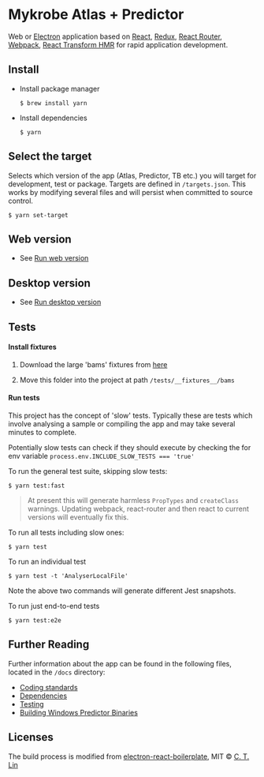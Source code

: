 # Mykrobe Atlas + Predictor

Web or [Electron](http://electron.atom.io/) application based on [React](https://facebook.github.io/react/), [Redux](https://github.com/reactjs/redux), [React Router](https://github.com/reactjs/react-router), [Webpack](http://webpack.github.io/docs/), [React Transform HMR](https://github.com/gaearon/react-transform-hmr) for rapid application development.

## Install

* Install package manager

	```
	$ brew install yarn
	```

* Install dependencies

	```
	$ yarn
	```

## Select the target

Selects which version of the app (Atlas, Predictor, TB etc.) you will target for development, test or package. Targets are defined in `/targets.json`. This works by modifying several files and will persist when committed to source control.

```
$ yarn set-target
```

## Web version

- See [Run web version](docs/web.md)

## Desktop version

- See [Run desktop version](docs/desktop.md)

## Tests

#### Install fixtures

1. Download the large 'bams' fixtures from [here](https://www.dropbox.com/sh/ic5qx6d7vf9j11q/AADOcM0bZt5EfMpwbQ4kRURoa?dl=0)

2. Move this folder into the project at path `/tests/__fixtures__/bams`

#### Run tests

This project has the concept of 'slow' tests. Typically these are tests which involve analysing a sample or compiling the app and may take several minutes to complete.

Potentially slow tests can check if they should execute by checking the for env variable `process.env.INCLUDE_SLOW_TESTS === 'true'`

To run the general test suite, skipping slow tests:

```
$ yarn test:fast
```

> At present this will generate harmless `PropTypes` and `createClass` warnings. Updating webpack, react-router and then react to current versions will eventually fix this.

To run all tests including slow ones:

```
$ yarn test
```

To run an individual test

```
$ yarn test -t 'AnalyserLocalFile'
```

Note the above two commands will generate different Jest snapshots.

To run just end-to-end tests

```
$ yarn test:e2e
```

## Further Reading

Further information about the app can be found in the following files, located in the `/docs` directory:

- [Coding standards](docs/coding-standards.md)
- [Dependencies](docs/dependencies.md)
- [Testing](docs/testing.md)
- [Building Windows Predictor Binaries](docs/predictor-windows.md)

## Licenses

The build process is modified from [electron-react-boilerplate](https://github.com/chentsulin/electron-react-boilerplate), MIT © [C. T. Lin](https://github.com/chentsulin)
